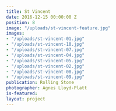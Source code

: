 ```yaml
---
title: St Vincent
date: 2016-12-15 00:00:00 Z
position: 8
image: "/uploads/st-vincent-feature.jpg"
images:
- "/uploads/st-vincent-01.jpg"
- "/uploads/st-vincent-10.jpg"
- "/uploads/st-vincent-07.jpg"
- "/uploads/st-vincent-04.jpg"
- "/uploads/st-vincent-05.jpg"
- "/uploads/st-vincent-02.jpg"
- "/uploads/st-vincent-08.jpg"
- "/uploads/st-vincent-09.jpg"
publication: Rolling Stone
photographer: Agnes Lloyd-Platt
is-featured: 
layout: project
---
```


